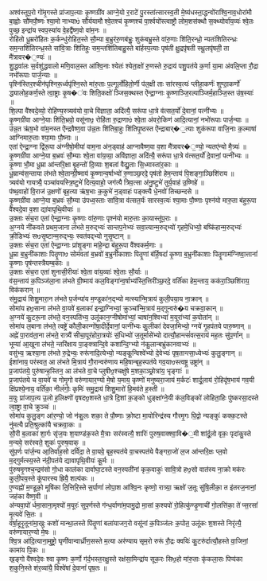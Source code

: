 अश्व॑स्तूप॒रो गो॑मृ॒गस्ते प्रा॑जाप॒त्याः कृ॒ष्णग्री॑व आग्ने॒यो र॒राटे॑ पु॒रस्ता॑त्सारस्व॒ती मे॒ष्य॑धस्ता॒द्धन्वो॑राश्वि॒नाव॒धोरा॑मौ बा॒ह्वोः सौ॑मपौ॒ष्णः श्या॒मो नाभ्याᳪ॑ सौर्ययामौ श्वे॒तश्च॑ कृ॒ष्णश्च॑ पा॒र्श्वयो॑स्त्वाष्ट्रौ लोम॒शस॑क्थौ स॒क्थ्योर्वा॑य॒व्यः॑ श्वे॒तः पुच्छ॒ इन्द्रा॑य स्वप॒स्या॑य वे॒हद्वै॑ष्ण॒वो वा॑म॒नः ॥  
रोहि॑तो धू॒म्ररो॑हितः क॒र्कन्धु॑रोहित॒स्ते सौ॒म्या ब॒भ्रुर॑रु॒णब॑भ्रुः॒ शुक॑बभ्रु॒स्ते वा॑रु॒णाः शि॑ति॒रन्ध्रो॒ न्यतः॑शितिरन्ध्रः सम॒न्तशि॑तिरन्ध्र॒स्ते सा॑वि॒त्राः शि॑तिहुः सम॒न्तशि॑तिबाहु॒स्ते बा॑र्हस्प॒त्याः पृष॑ती क्षु॒द्रपृ॑षती स्थू॒लपृ॑षती॒ ता मै॑त्रावर�॒ण्यः॑ ॥  
शु॒द्धवा॑लः स॒र्वशु॑द्धवालो मणि॒वाल॒स्त आ॑श्वि॒नाः श्येतः॑ श्येता॒क्षो॑ रु॒णस्ते रु॒द्राय॑ पशु॒पत॑ये क॒र्णा या॒मा अ॑वलि॒प्ता रौ॒द्रा नभो॑रूपाः पार्ज॒न्याः ॥  
पृश्नि॑स्तिर॒श्चीन॑पृश्निरू॒र्ध्वपृ॑श्नि॒स्ते मा॑रु॒ताः प॒ल्गूर्लो॑हितो॒र्णी प॑ल॒क्षी ताः सा॑रस्व॒त्यः॑ प्लीहा॒कर्णः॑ शुण्ठा॒कर्णो॑ द्ध्यालोह॒कर्ण॒स्ते त्वा॒ष्ट्राः कृ॒ष�॑वः शिति॒कक्षो॑ ञ्जिस॒क्थस्त ऐ॑न्द्रा॒ग्नाः कृ॒ष्णाञ्जि॒रल्पा॑ञ्जिर्म॒हाञ्जि॒स्त उ॑ष॒स्याः॑ ॥  
शि॒ल्पा वै॑श्वदे॒व्यो॒ रोहि॑ण्य॒स्त्र्यव॑यो वा॒चे वि॑ज्ञाता॒ अदि॑त्यै॒ सरू॑पा धा॒त्रे व॑त्सत॒र्यो॑ दे॒वानां॒ पत्नी॑भ्यः ॥  
कृ॒ष्णग्री॑वा आग्ने॒याः शि॑ति॒भ्रवो॒ वसू॑नाᳪ॒ रोहि॑ता रु॒द्राणाᳪ॑ श्वे॒ता अ॑वरो॒किण॑ आदि॒त्यानां॒ नभो॑रूपाः पार्ज॒न्याः ॥  
उ॑न्न॒त ऋ॑ष॒भो वा॑म॒नस्त ऐ॑न्द्रवैष्ण॒वा उ॑न्न॒तः शि॑तिबा॒हुः शि॑तिपृ॒ष्ठस्त ऐ॑न्द्राबार्�॒त्याः शुक॑रूपा वाजि॒नाः क॒ल्माषा॑ आग्निमारु॒ताः श्या॒माः पौ॒ष्नाः ॥  
एता॑ ऐन्द्रा॒ग्ना द्वि॑रू॒पा अ॑ग्नीषो॒मीया॑ वाम॒ना अ॑न॒ड्वाह॑ आग्नावैष्ण॒वा व॒शा मै॑त्रावर�॒ण्यो॒ न्यतए॑न्यो मै॒त्र्यः॑ ॥  
कृ॒ष्णग्री॑वा आग्ने॒या ब॒भ्रवः॑ सौ॒म्याः श्वे॒ता वा॑य॒व्या॒ अवि॑ज्ञाता॒ अदि॑त्यै॒ सरू॑पा धा॒त्रे व॑त्सत॒र्यो॑ दे॒वानां॒ पत्नी॑भ्यः ॥  
कृ॒ष्णा भौ॒मा धू॒म्रा आ॑न्तरि॒क्षा बृ॒हन्तो॑ दि॒व्याः श॒बला॑ वैद्यु॒ताः सि॒ध्मास्ता॑र॒काः ॥  
धू॒म्रान्व॑स॒न्ताया ल॑भते श्वे॒तान्ग्री॒ष्माय॑ कृ॒ष्णान्व॒र्षाभ्यो॑ रु॒णाञ्छ॒रदे॒ पृष॑तो हेम॒न्ताय॑ पि॒शङ्गा॒ञ्छिशि॑राय ॥  
त्र्यव॑यो गायत्र्यै॒ पञ्चा॑वयस्त्रि॒ष्टुभे॑ दित्य॒वाहो॒ जग॑त्यै त्रिव॒त्सा अ॑नु॒ष्टुभे॑ तुर्य॒वाह॑ उ॒ष्णिहे॑ ॥  
प॑ष्थ॒वाहो॑ वि॒राज॑ उ॒क्षणो॑ बृह॒त्या ऋ॑ष॒भाः क॒कुभे॑ न॒ड्वाहः॑ पङ्क्त्यै धे॒नवो॑ तिच्छन्दसे ॥  
कृ॒ष्णग्री॑वा आग्ने॒या ब॒भ्रवः॑ सौ॒म्या उ॑पध्व॒स्ताः सा॑वि॒त्रा व॑त्सत॒र्यः॑ सारस्व॒त्यः॑ श्या॒माः पौ॒ष्णाः पृश्न॑यो मारु॒ता ब॑हुरू॒पा वै॑श्वदे॒वा व॒शा द्या॑वापृथि॒वीयाः॑ ॥  
उ॒क्ताः सं॑च॒रा एता॑ ऐन्द्रा॒ग्नाः कृ॒ष्णाः वा॑रु॒णाः पृश्न॑यो मारु॒ताः का॒यास्तू॑प॒राः ॥  
अ॒ग्नये नी॑कवते प्रथम॒जाना ल॑भते म॒रुद्भ्यः॑ सान्तप॒नेभ्यः॑ सवा॒त्यान्म॒रुद्भ्यो॑ गृहमे॒धिभ्यो॒ बष्कि॑हान्म॒रुद्भ्यः॑ क्री॒डिभ्यः॑ सᳪसृ॒ष्टान्म॒रुद्भ्यः॒ स्वत॑वद्भ्यो नुसृ॒ष्टान् ॥  
उ॒क्ताः सं॑च॒रा एता॑ ऐन्द्रा॒ग्नाः प्रा॑शृ॒ङ्गा मा॑हे॒न्द्रा ब॑हुरू॒पा वै॑श्वकर्म॒णाः ॥  
धू॒म्रा ब॒भ्रुनी॑काशाः पितॄ॒णाᳪ सोम॑वतां ब॒भ्रवो॑ ब॒भ्रुनी॑काशाः पितॄ॒णां ब॑र्हि॒षदां॑ कृ॒ष्णा ब॒भ्रुनी॑काशाः पितॄ॒णाम॑ग्निष्वा॒त्तानां॑ कृ॒ष्णाः पृष॑न्तस्त्रैयम्ब॒काः ॥  
उ॒क्ताः सं॑च॒रा एता॑ शुनासी॒रीयाः॑ श्वे॒ता वा॑य॒व्याः॑ श्वे॒ताः सौ॒र्याः ॥  
व॑स॒न्ताय॑ क॒पिञ्ज॑ला॒ना ल॑भते ग्री॒ष्माय॑ कल॒विङ्गा॑न्व॒र्षाभ्य॑स्ति॒त्तिरी॑ञ्छ॒रदे॒ वर्ति॑का हेम॒न्ताय॒ कक॑रा॒ञ्छिशि॑राय॒ विक॑करान् ॥  
स॑मु॒द्राय॑ शिशु॒मारा॒न ल॑भते प॒र्जन्या॑य म॒ण्डूका॑न॒द्भ्यो मत्स्या॑न्मि॒त्राय॑ कुली॒पया॒य ना॒क्रान् ॥  
सोमा॑य हᳪ॒साना ल॑भते वा॒यवे॑ ब॒लाका॑ इन्द्रा॒ग्निभ्यां॒ क्रुञ्चा॑न्मि॒त्राय॑ म॒द्गून्वरु॑�य चक्रवा॒कान् ॥  
अ॒ग्नये॑ कु॒टरू॒ना ल॑भते॒ वन॒स्पति॑भ्य॒ उलू॑कान॒ग्नीषोमा॑भ्यां॒ चाषा॑न॒श्विभ्यां॑ म॒यूरा॑भ्यां क॒पोता॑न् ॥  
सोमा॑य ल॒बाना ल॑भते॒ त्वष्ट्रे॑ कौली॒कान्गो॑षा॒दीर्दे॒वानां॒ पत्नी॑भ्यः कु॒लीका॑ देवजा॒मिभ्यो॒ ग्नये॑ गृ॒हप॑तये पारु॒ष्णान् ॥  
अह्ने॑ पा॒राव॑ता॒ना ल॑भते॒ रात्र्यै॑ सीचा॒पूर॑होरा॒त्रयोः॑ सं॒धिभ्यो॑ ज॒तूर्मासे॑भ्यो दात्यौ॒हान्त्सं॑वत्स॒राय॑ मह॒तः सु॑प॒र्णान् ॥  
भूम्या॑ आ॒खूना ल॑भते॒ न्तरि॑क्षाय पा॒ङ्क्त्रान्दि॒वे कशा॑न्दि॒ग्भ्यो न॑कु॒लान्बभ्रु॑कानवाभ्यः॑ ॥  
वसु॑भ्य॒ ऋश्या॒ना ल॑भते रु॒द्रेभ्यः॒ रुरू॑नादि॒त्येभ्यो॒ न्यङ्कू॒न्विश्वे॑भ्यो दे॒वेभ्यः॑ पृष॒तान्त्सा॒ध्येभ्यः॑ कुलु॒ङ्गान् ॥  
ईशा॑नाय॒ पर॑स्वत॒ आ ल॑भते मि॒त्राय॑ गौ॒रान्वरु॑णाय महि॒षान्बृह॒स्पत॑ये गव॒याᳪस्त्वष्ट्र॒ उष्ट्रा॑न् ॥  
प्र॒जाप॑तये॒ पुरु॑षान्ह॒स्तिन॒ आ ल॑भते वा॒चे प्लुषीᳪ॒श्चक्षु॑षे म॒शका॒ञ्छ्रोत्रा॑य॒ भृङ्गाः॑ ॥  
प्र॒जाप॑तये च वा॒यवे॑ च गोमृ॒गो वरु॑णायार॒ण्यो मे॒षो य॒माय॒ कृष्णो॑ मनुष्यरा॒जाय॑ म॒र्कटः॑ शार्दू॒लाय॑ रो॒हिदृ॑ष॒भाय॑ गव॒यी क्षि॑प्रश्ये॒नाय॒ वर्ति॑का॒ नीलं॑गोः॒ कृमिः॑ समु॒द्राय॑ शिशु॒मारो॑ हि॒मव॑ते ह॒स्ती ॥  
म॒युः प्रा॑जाप॒त्य उ॒लो ह॒लिक्ष्णो॑ वृषदᳪ॒शस्ते धा॒त्रे दि॒शां क॒ङ्को धुङ्क्षा॑ग्ने॒यी क॑ल॒विङ्को॑ लोहिता॒हिः पु॑ष्करसा॒दस्ते त्वा॒ष्ट्रा वा॒चे क्रुञ्चः॑ ॥  
सोमा॑य कुलु॒ङ्ग आ॑र॒ण्यो॒ जो न॑कु॒लः शका॒ ते पौ॒ष्णाः क्रो॒ष्टा मा॒योरिन्द्र॑स्य गौरमृ॒गः पि॒द्वो न्यङ्कुः॑ कक्क॒टस्ते नु॑मत्यै प्रति॒श्रुत्का॑यै चक्रवा॒कः ॥  
सौ॒री ब॒लाका॑ शा॒र्गः सृ॑ज॒यः श॒याण्ड॑क॒स्ते मै॒त्राः सर॑स्वत्यै॒ शारिः॑ पुरुष॒वाक्श्वा॒वि�॒मी शा॑र्दू॒लो वृकः॒ पृदा॑कु॒स्ते म॒न्यवे॒ सर॑स्वते॒ शुकः॑ पुरुष॒वाक् ॥  
सु॑प॒र्णः पा॑र्ज॒न्य आ॒तिर्वा॑ह॒सो दर्वि॑दा॒ ते वा॒यवे॒ बृह॒स्पत॑ये वा॒चस्पत॑ये पैङ्गरा॒जो॑ ल॒ज आ॑न्तरि॒क्षः प्ल॒वो म॒द्गुर्मत्स्य॒स्ते न॑दी॒पत॑ये द्यावापृथि॒वीयः॑ कू॒र्मः ॥  
पु॑रुषमृ॒गश्च॒न्द्रम॑सो गो॒धा काल॑का दार्वाघा॒टस्ते वन॒स्पती॑नां कृक॒वाकुः॑ सावि॒त्रो हᳪ॒सो वात॑स्य ना॒क्रो मक॑रः कुली॒पय॒स्ते कू॑पारस्य ह्रियै॒ शल्प॑कः ॥  
ए॒ण्यह्नो॑ म॒ण्डूको॒ मूषि॑का ति॒त्तिरि॒स्ते स॒र्पाणां॑ लोपा॒श आ॑श्वि॒नः कृष्णो॒ रात्र्या॒ ऋक्षो॑ ज॒तूः सु॑षि॒लीका॒ त इ॑तरज॒नानां॒ जह॑का वैष्ण॒वी ॥  
अ॑न्यवा॒पो॑ र्धमा॒साना॒मृश्यो॑ म॒यूरः॑ सुप॒र्णस्ते ग॑न्ध॒र्वाणा॑म॒पामु॒द्रो मा॒सां क॒श्यपो॑ रो॒हित्कु॑ण्डृ॒णाची॑ गो॒लत्ति॑का॒ ते॑ प्स॒रसां॑ मृ॒त्यवे॑ सि॒तः ॥  
व॑र्षा॒हूरृ॒तूना॑मा॒खुः कशो॑ मान्था॒लस्ते पि॑तॄ॒णां बला॑याजग॒रो वसू॑नां क॒पिञ्ज॑लः क॒पोत॒ उलू॑कः श॒शस्ते निरृ॑त्यै॒ वरु॑णायार॒ण्यो मे॒षः ॥  
श्वि॒त्र आ॑दि॒त्याना॒मुष्ट्रो॒ घृणी॑वान्वार्ध्रीण॒सस्ते म॒त्या अर॑ण्याय सृम॒रो रुरू॑ रौ॒द्रः क्वयिः॑ कु॒टरु॑र्दात्यौ॒हस्ते वा॒जिनां॒ कामा॑य पि॒कः ॥  
ख॒ङ्गो वै॑श्वदे॒वः श्वा कृ॒ष्णः क॒र्णो ग॑र्द॒भस्त॒रक्षु॒स्ते रक्ष॑सा॒मिन्द्रा॑य सूक॒रः सिᳪ॒हो मा॑रु॒ताः कृ॑कला॒सः पिप्प॑का श॒कुनि॒स्ते श॑र॒व्या॑यै॒ विश्वे॑षां दे॒वानां॑ पृष॒तः ॥